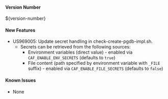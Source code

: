 #### Version Number
${version-number}

#### New Features
- US969005: Update secret handling in check-create-pgdb-impl.sh.  
  - Secrets can be retrieved from the following sources:
    - Environment variables (direct value) - enabled via `CAF_ENABLE_ENV_SECRETS` (defaults to `true`)
    - File content (path specified by environment variable with `_FILE` suffix) - enabled via `CAF_ENABLE_FILE_SECRETS` (defaults to `false`)

#### Known Issues
- None
